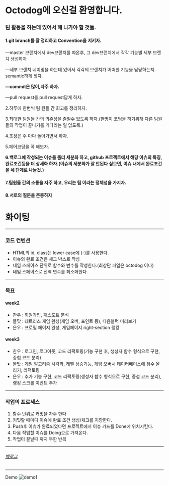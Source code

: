 
# Octodog에 오신걸 환영합니다.

### 팀 활동을 하는데 있어서 해 나가야 할 것들.

#### 1.git branch를 잘 정리하고 Convention을 지키자.

—master 브랜치에서 dev브랜치를 따온후, 그 dev브랜치에서 각각 기능별 세부 브랜치 생성하자

—세부 브랜치 네이밍을 하는데 있어서 각각의 브랜치가 어떠한 기능을 담당하는지 semantic하게 짓자.

**—commit은 많이,자주 하자.**

—pull request를 pull request답게 하자.



2.하루에 한번씩 팀 원들 간 회고를 정리하자.

3.최대한 팀원들 간의 의존성을 줄일수 있도록 하자.(한명이 코딩을 하기위해 다른 팀원들의 작업이 끝나기를 기다리는 일 없도록.)

4.조장은 주 마다 돌아가면서 하자.

5.페어코딩을 꼭 해보자.

**6.백로그에 작성되는 이슈를 좀더 세분화 하고, github 프로젝트에서 해당 이슈의 특징, 완료조건등을 더 상세화 하자.(이슈의 세분화가 잘 안된다 싶으면, 이슈 내에서 완료조건을 세 단계로 나눌것.)**

#### 7.팀원들 간의 소통을 자주 하고, 우리는 팀 이라는 정체성을 가지자.

#### 8.서로의 질문을 존중하자

# 화이팅
---
### 코드 컨벤션

- HTML의 id, class는 lower case에 (-)를 사용한다.
- 이슈의 완료 조건은 체크 박스로 작성
- 네임 스페이스 단위로 함수와 변수를 작성한다.(최상단 파일은 octodog 이다)
- 네임 스페이스로 전역 변수를 최소화한다.

---
### 목표
#### week2
- 찬우 : 회원가입, 패스포트 분석
- 똘맛 : 테트리스 게임 완성(게임 오버, 포인트 등), 다음블럭 미리보기
- 은우 : 프로필 페이지 완성, 게임페이지 right-section 랭킹

#### week3
- 찬우 : 로그인, 로그아웃, 코드 리팩토링(기능 구현 후, 생성자 함수 형식으로 구현, 중첩 코드 분리)
- 똘맛 : 게임 알고리즘 시각화, 레벨 상승기능, 게임 오버시 데이터베이스에 점수 올리기, 리팩토링
- 은우 : 추가 기능 구현, 코드 리팩토링(생성자 함수 형식으로 구현, 중첩 코드 분리), 랭킹 스크롤 이벤트 추가

---
### 작업의 프로세스

1. 함수 단위로 커밋을 자주 한다
2. 커밋할 때마다 이슈에 완료 조건 생성/체크를 지향한다.
3. Push후 이슈가 완료되었다면 프로젝트에서 이슈 카드를 Done에 위치시킨다.
4. 다음 작업할 이슈를 Doing으로 가져온다.
5. 작업이 끝날때 까지 무한 반복

---

###### [백로그](https://docs.google.com/spreadsheets/d/1oPLFLu_U_ucES-F0btmBFMH5qA_QX_94bG3SrktzNlM/edit#gid=0 "백로그").
---
Demo
![demo1](https://user-images.githubusercontent.com/24728657/27514355-0fb4a7b6-59c3-11e7-988a-d0de77d9c1d3.gif)



